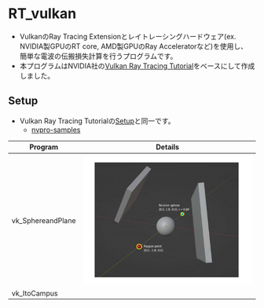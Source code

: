 # RT_vulkan
- VulkanのRay Tracing Extensionとレイトレーシングハードウェア(ex. NVIDIA製GPUのRT core, AMD製GPUのRay Acceleratorなど)を使用し、<br>簡単な電波の伝搬損失計算を行うプログラムです。
- 本プログラムはNVIDIA社の[Vulkan Ray Tracing Tutorial](https://github.com/nvpro-samples/vk_raytracing_tutorial_KHR)をベースにして作成しました。

## Setup
- Vulkan Ray Tracing Tutorialの[Setup](https://github.com/nvpro-samples/vk_raytracing_tutorial_KHR/blob/master/docs/setup.md)と同一です。
  - [nvpro-samples](https://github.com/nvpro-samples/build_all)

Program | Details
---------|--------
vk_SphereandPlane | ![small](MAIN/vk_SphereandPlane/images/sphereandplane.jpg) | [SphereandPlane](MAIN/vk_SphereandPlane)<br>Implements transparent materials by adding a new shader to th
vk_ItoCampus |
